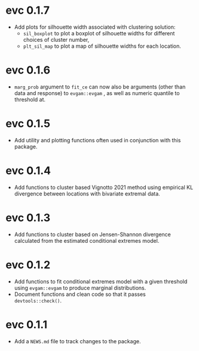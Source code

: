 # evc 0.1.7

- Add plots for silhouette width associated with clustering solution:
  - `sil_boxplot` to plot a boxplot of silhouette widths for different choices 
  of cluster number, 
  - `plt_sil_map` to plot a map of silhouette widths for each location.

# evc 0.1.6

- `marg_prob` argument to `fit_ce` can now also be arguments (other than data and response) to `evgam::evgam` , as well as numeric quantile to threshold at.

# evc 0.1.5

- Add utility and plotting functions often used in conjunction with this package.

# evc 0.1.4

- Add functions to cluster based Vignotto 2021 method using empirical KL divergence between locations with bivariate extremal data.

# evc 0.1.3

- Add functions to cluster based on Jensen-Shannon divergence calculated from the estimated conditional extremes model.

# evc 0.1.2 

- Add functions to fit conditional extremes model with a given threshold using `evgam::evgam` to produce marginal distributions.
- Document functions and clean code so that it passes `devtools::check()`.

# evc 0.1.1

- Add a `NEWS.md` file to track changes to the package.

